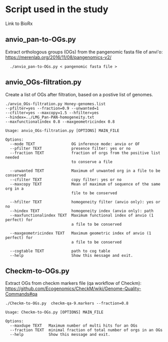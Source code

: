 # Script used in the study

Link to BioRx

## anvio_pan-to-OGs.py

Extract orthologous groups (OGs) from the pangenomic fasta file of anvi'o:  
https://merenlab.org/2016/11/08/pangenomics-v2/  

      ./anvio_pan-to-OGs.py < pangenomic fasta file >  

## anvio_OGs-filtration.py

Create a list of OGs after filtration, based on a postive list of genomes.

    ./anvio_OGs-filtration.py Honey-genomes.list
    --pfilter=yes --fraction=0.9 --unwanted=1
    --cfilter=yes --maxcopy=1.5 --hfilter=yes
    --hindex=../LMG_Pan-PAN-homogeneity.txt
    --maxfunctionalindex 0.8 --maxgeometricindex 0.8

    Usage: anvio_OGs-filtration.py [OPTIONS] MAIN_FILE

    Options:
      --mode TEXT                OG inference mode: anvio or OF
      --pfilter TEXT             presence filter: yes or no
      --fraction TEXT            fraction of orgs from the positive list needed
                                 to conserve a file

      --unwanted TEXT            Maximum of unwanted org in a file to be conserved
      --cfilter TEXT             copy filter: yes or no
      --maxcopy TEXT             Mean of maximum of sequence of the same org in a
                                 file to be conserved

      --hfilter TEXT             homogeneity filter (anvio only): yes or no
      --hindex TEXT              homogeneity index (anvio only): path
      --maxfunctionalindex TEXT  Maximum functional index of anvio (1 perfect) for
                                 a file to be conserved

      --maxgeometricindex TEXT   Maximum geometric index of anvio (1 perfect) for
                                 a file to be conserved

      --cogtable TEXT            path to cog table
      --help                     Show this message and exit.

## Checkm-to-OGs.py  

Extract OGs from checkm markers file (qa workflow of Checkm):  
https://github.com/Ecogenomics/CheckM/wiki/Genome-Quality-Commands#qa  

    ./Checkm-to-OGs.py  checkm-qa-9.markers --fraction=0.8  

    Usage: Checkm-to-OGs.py [OPTIONS] MAIN_FILE

    Options:
      --maxdupe TEXT   Maximum number of multi hits for an OGs
      --fraction TEXT  minimal fraction of total number of orgs in an OGs
      --help           Show this message and exit.
